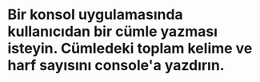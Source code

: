 # Bir konsol uygulamasında kullanıcıdan bir cümle yazması isteyin. Cümledeki toplam kelime ve harf sayısını console'a yazdırın.